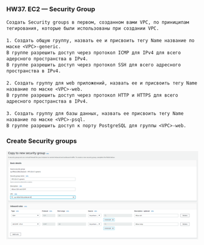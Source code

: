 ### HW37. EC2 — Security Group
``` 
Создать Security groups в первом, созданном вами VPC, по приниципам тегирования, которые были использованы при создании VPC.

1. Создать общую группу, назвать ее и присвоить тегу Name название по маске <VPC>-generic.
В группе разрешить доступ через протокол ICMP для IPv4 для всего адерсного пространства в IPv4.
В группе разрешить доступ через протокол SSH для всего адресного пространства в IPv4.

2. Создать группу для web приложений, назвать ее и присвоить тегу Name название по маске <VPC>-web.
В группе разрешить доступ через протокол HTTP и HTTPS для всего адресного пространства в IPv4.

3. Создать группу для базы данных, назвать ее присвоить тегу Name название по маске <VPC>-psql.
В группе разрешить доступ к порту PostgreSQL для группы <VPC>-web.
```
### Create Security groups
![screen shot web page](https://github.com/v-kostyukov/ithillel-tasks/blob/master/HW37/img/screen1.png)
